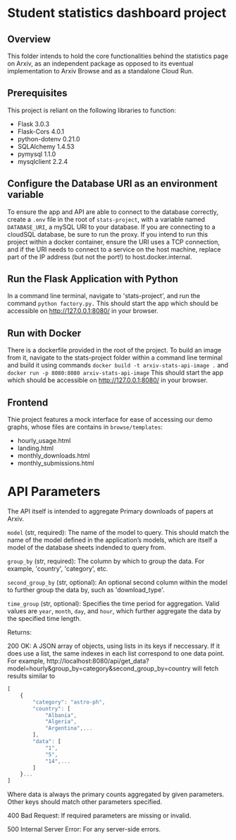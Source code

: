 # Student statistics dashboard project
## Overview

This folder intends to hold the core functionalities behind the statistics page on Arxiv, as an independent package as opposed to its eventual implementation to Arxiv Browse and as a standalone Cloud Run. 

## Prerequisites
This project is reliant on the following libraries to function: 
- Flask 3.0.3
- Flask-Cors 4.0.1
- python-dotenv 0.21.0
- SQLAlchemy 1.4.53
- pymysql 1.1.0
- mysqlclient 2.2.4
  
## Configure the Database URI as an environment variable
To ensure the app and API are able to connect to the database correctly, create a `.env` file in the root of `stats-project`, with a variable named `DATABASE_URI`, a mySQL URI to your database. If you are connecting to a cloudSQL database, be sure to run the proxy. If you intend to run this project within a docker container, ensure the URI uses a TCP connection, and if the URI needs to connect to a service on the host machine, replace part of the IP address (but not the port!) to host.docker.internal.

## Run the Flask Application with Python
In a command line terminal, navigate to 'stats-project', and run the command 
`python factory.py.` 
This should start the app which should be accessible on http://127.0.0.1:8080/ in your browser.

## Run with Docker
There is a dockerfile provided in the root of the project. To build an image from it, navigate to the stats-project folder within a command line terminal and build it using commands 
```docker build -t arxiv-stats-api-image .``` and
```docker run -p 8080:8080 arxiv-stats-api-image```
This should start the app which should be accessible on http://127.0.0.1:8080/ in your browser.


## Frontend
Thie project features a mock interface for ease of accessing our demo graphs, whose files are contains in `browse/templates`:
- hourly_usage.html
- landing.html
- monthly_downloads.html
- monthly_submissions.html

# API Parameters
The API itself is intended to aggregate Primary downloads of papers at Arxiv.

`model` (str, required):
The name of the model to query. This should match the name of the model defined in the application’s models, which are itself a model of the database sheets indended to query from. 

`group_by` (str, required):
The column by which to group the data. For example, 'country', 'category', etc.

`second_group_by` (str, optional):
An optional second column within the model to further group the data by, such as 'download_type'.

`time_group` (str, optional):
Specifies the time period for aggregation. Valid values are `year`, `month`, `day`, and `hour`, which further aggregate the data by the specified time length. 

Returns:

200 OK: A JSON array of objects, using lists in its keys if neccessary. If it does use a list, the same indexes in each list correspond to one data point. For example, http://localhost:8080/api/get_data?model=hourly&group_by=category&second_group_by=country will fetch results similar to 

```javascript
[
    {
        "category": "astro-ph",
        "country": [
            "Albania",
            "Algeria",
            "Argentina",...
        ],
        "data": [
            "1",
            "5",
            "14",...
        ]
    }...
]
```
Where data is always the primary counts aggregated by given parameters. Other keys should match other parameters specified.

400 Bad Request: If required parameters are missing or invalid.

500 Internal Server Error: For any server-side errors.
